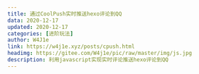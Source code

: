 ```yaml
---
title: 通过CoolPush实时推送hexo评论到QQ
data: 2020-12-17
updated: 2020-12-17
categories: [进阶玩法]
author: W4J1e
link: https://w4j1e.xyz/posts/cpush.html
headimg: https://gitee.com/W4j1e/pic/raw/master/img/js.jpg
description: 利用javascript实现实时评论推送hexo评论到QQ
---
```




